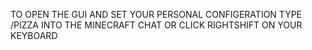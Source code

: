 TO OPEN THE GUI AND SET YOUR PERSONAL CONFIGERATION TYPE /PIZZA INTO THE MINECRAFT CHAT OR CLICK RIGHTSHIFT ON YOUR KEYBOARD
